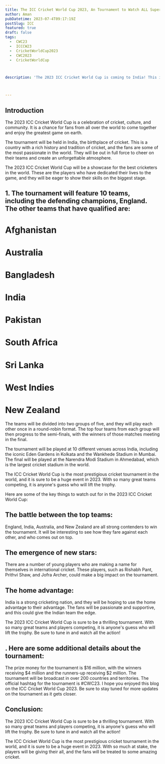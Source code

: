 ```yaml
---
title: The ICC Cricket World Cup 2023, An Tournament to Watch ALL Superheroes play Together for  Team.
author: Aman
pubDatetime: 2023-07-4T09:17:19Z
postSlug: ICC
featured: true
draft: false
tags:
  -  CWC23
  -  ICCCW23
  -  CricketWorldCup2023
  -  CWC2023
  -  CricketWorldCup



description: 'The 2023 ICC Cricket World Cup is coming to India! This is the biggest and best cricket tournament in the world, and it is sure to be a thrilling event. With so many great teams and players competing, it is anyone guess who will lift the trophy. Be sure to tune in and watch all the action '



---
```

## Introduction


 The 2023 ICC Cricket World Cup is a celebration of cricket, culture, and community. It is a chance for fans from all over the world to come together and enjoy the greatest game on earth.

 The tournament will be held in India, the birthplace of cricket. This is a country with a rich history and tradition of cricket, and the fans are some of the most passionate in the world. They will be out in full force to cheer on their teams and create an unforgettable atmosphere.

 The 2023 ICC Cricket World Cup will be a showcase for the best cricketers in the world. These are the players who have dedicated their lives to the game, and they will be eager to show their skills on the biggest stage.


 ## 1. The tournament will feature 10 teams, including the defending champions, England. The other teams that have qualified are:

#  Afghanistan
#  Australia
#  Bangladesh
#  India
#  Pakistan
#  South Africa
#  Sri Lanka
#  West Indies
#  New Zealand

 The teams will be divided into two groups of five, and they will play each other once in a round-robin format. The top four teams from each group will then progress to the semi-finals, with the winners of those matches meeting in the final.

 The tournament will be played at 10 different venues across India, including the iconic Eden Gardens in Kolkata and the Wankhede Stadium in Mumbai. The final will be played at the Narendra Modi Stadium in Ahmedabad, which is the largest cricket stadium in the world.

 The ICC Cricket World Cup is the most prestigious cricket tournament in the world, and it is sure to be a huge event in 2023. With so many great teams competing, it is anyone's guess who will lift the trophy.

 Here are some of the key things to watch out for in the 2023 ICC Cricket World Cup:

## The battle between the top teams:
 England, India, Australia, and New Zealand are all strong contenders to win the tournament. It will be interesting to see how they fare against each other, and who comes out on top.

## The emergence of new stars:
 There are a number of young players who are making a name for themselves in international cricket. These players, such as Rishabh Pant, Prithvi Shaw, and Jofra Archer, could make a big impact on the tournament.

## The home advantage:
 India is a strong cricketing nation, and they will be hoping to use the home advantage to their advantage. The fans will be passionate and supportive, and this could give the Indian team the edge.

The 2023 ICC Cricket World Cup is sure to be a thrilling tournament. With so many great teams and players competing, it is anyone's guess who will lift the trophy. Be sure to tune in and watch all the action!

## . Here are some additional details about the tournament:

The prize money for the tournament is $16 million, with the winners receiving $4 million and the runners-up receiving $2 million.
The tournament will be broadcast in over 200 countries and territories.
The official hashtag for the tournament is #CWC23.
I hope you enjoyed this blog on the ICC Cricket World Cup 2023. Be sure to stay tuned for more updates on the tournament as it gets closer.



## Conclusion:

The 2023 ICC Cricket World Cup is sure to be a thrilling tournament. With so many great teams and players competing, it is anyone's guess who will lift the trophy. Be sure to tune in and watch all the action!

The ICC Cricket World Cup is the most prestigious cricket tournament in the world, and it is sure to be a huge event in 2023. With so much at stake, the players will be giving their all, and the fans will be treated to some amazing cricket.
